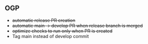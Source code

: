 ## OGP
- ~~automatic release PR creation~~
- ~~automatic main -> develop PR when release branch is merged~~
- ~~optimize checks to run only when PR is created~~
- Tag main instead of develop commit